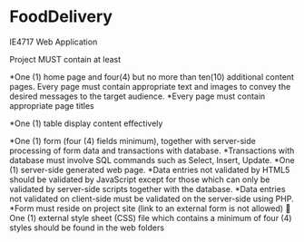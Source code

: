 

# FoodDelivery
IE4717 Web Application


Project MUST contain at least 

*One (1) home page and four(4) but no more than ten(10) additional content pages. Every page must contain appropriate text and images to convey the desired messages to the target audience.
*Every page must contain appropriate page titles 

*One (1) table display content effectively 

*One (1) form (four (4) fields minimum), together with server-side processing of form data and transactions with database. 
*Transactions with database must involve SQL commands such as Select, Insert, Update. 
*One (1) server-side generated web page. 
*Data entries not validated by HTML5 should be validated by JavaScript except for those which can only be validated by server-side scripts together with the database. 
*Data entries not validated on client-side must be validated on the server-side using PHP. 
*Form must reside on project site (link to an external form is not allowed)  One (1) external style sheet (CSS) file which contains a minimum of four (4) styles should be found in the web folders 

